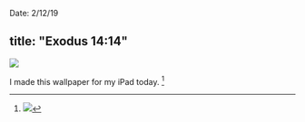 Date: 2/12/19

title: "Exodus 14:14"
---

![][image-1]

I made this wallpaper for my iPad today. [^1]

[^1]:	![][image-2]

[image-1]:	https://i.imgur.com/8JBvN5w.jpg
[image-2]:	https://i.imgur.com/NvZZKVW.jpg